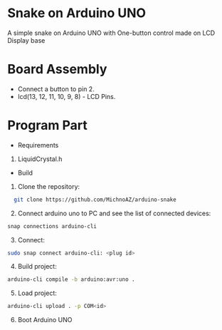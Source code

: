 # Snake on Arduino UNO

A simple snake on Arduino UNO with One-button control made on LCD Display base

# Board Assembly

* Connect a button to pin 2.
* lcd(13, 12, 11, 10, 9, 8) - LCD Pins.

# Program Part

* Requirements

1. LiquidCrystal.h

* Build

1. Clone the repository:
```bash
  git clone https://github.com/MichnoAZ/arduino-snake
```
2. Connect arduino uno to PC and see the list of connected devices:
```bash
snap connections arduino-cli
```
3. Connect:
```bash
sudo snap connect arduino-cli: <plug id>
```
4. Build project:
```bash
arduino-cli compile -b arduino:avr:uno .
```
5. Load project:
```bash
arduino-cli upload . -p COM<id>
```
6. Boot Arduino UNO
